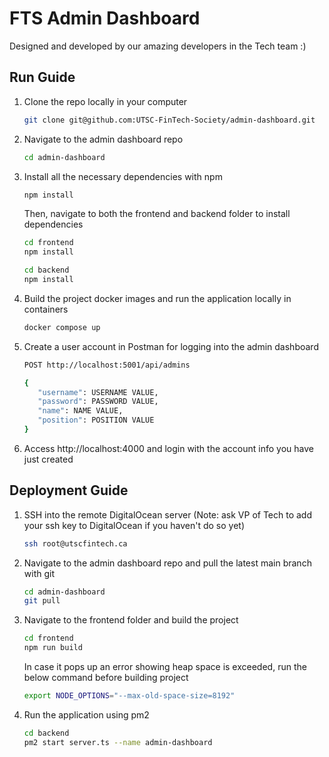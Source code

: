 # FTS Admin Dashboard

Designed and developed by our amazing developers in the Tech team :)

## Run Guide

1. Clone the repo locally in your computer

   ```bash
   git clone git@github.com:UTSC-FinTech-Society/admin-dashboard.git
   ```

2. Navigate to the admin dashboard repo

   ```bash
   cd admin-dashboard
   ```

3. Install all the necessary dependencies with npm

   ```bash
   npm install
   ```

   Then, navigate to both the frontend and backend folder to install dependencies

   ```bash
   cd frontend
   npm install
   ```

   ```bash
   cd backend
   npm install
   ```

4. Build the project docker images and run the application locally in containers

   ```bash
   docker compose up
   ```

5. Create a user account in Postman for logging into the admin dashboard

   ```bash
   POST http://localhost:5001/api/admins

   {
      "username": USERNAME VALUE,
      "password": PASSWORD VALUE,
      "name": NAME VALUE,
      "position": POSITION VALUE
   }
   ```

6. Access http://localhost:4000 and login with the account info you have just created

## Deployment Guide

1. SSH into the remote DigitalOcean server (Note: ask VP of Tech to add your ssh key to DigitalOcean if you haven't do so yet)

   ```bash
   ssh root@utscfintech.ca
   ```

2. Navigate to the admin dashboard repo and pull the latest main branch with git

   ```bash
   cd admin-dashboard
   git pull
   ```

3. Navigate to the frontend folder and build the project

   ```bash
   cd frontend
   npm run build
   ```

   In case it pops up an error showing heap space is exceeded, run the below command before building project

   ```bash
   export NODE_OPTIONS="--max-old-space-size=8192"
   ```

4. Run the application using pm2

   ```bash
   cd backend
   pm2 start server.ts --name admin-dashboard
   ```
